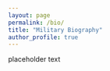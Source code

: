 ```yaml
---
layout: page
permalink: /bio/
title: "Military Biography"
author_profile: true
---
```


placeholder text
